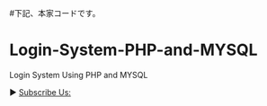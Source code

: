 #下記、本家コードです。

# Login-System-PHP-and-MYSQL
Login System Using PHP and MYSQL

► [Subscribe Us:](https://www.youtube.com/codingwithelias?sub_confirmation=1)
